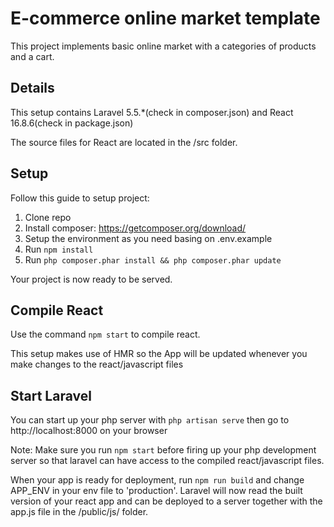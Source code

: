 # E-commerce online market template
This project implements basic online market with a categories of products and a
cart.

## Details
This setup contains Laravel 5.5.*(check in composer.json) and React 16.8.6(check in package.json)

The source files for React are located in the /src folder.

## Setup

Follow this guide to setup project:

1. Clone repo
2. Install composer: https://getcomposer.org/download/
3. Setup the environment as you need basing on .env.example
4. Run `npm install`
5. Run `php composer.phar install && php composer.phar update`

Your project is now ready to be served.

## Compile React
Use the command ```npm start``` to compile react.

This setup makes use of HMR so the App will be updated whenever you make changes to the react/javascript files

## Start Laravel
You can start up your php server with ```php artisan serve``` then go to http://localhost:8000 on your browser

Note: Make sure you run ```npm start``` before firing up your php development server so that laravel can have access to the compiled react/javascript files.

When your app is ready for deployment, run ```npm run build``` and change APP_ENV in your env file to 'production'. Laravel will now read the built version of your react app and can be deployed to a server together with the app.js file in the /public/js/ folder.
